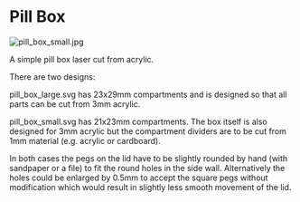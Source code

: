 Pill Box
========

![pill_box_small.jpg](https://gitlab.com/tickelton/things/raw/master/pill_box/pill_box_small.jpg)

A simple pill box laser cut from acrylic.

There are two designs:

pill_box_large.svg has 23x29mm compartments and is designed so that
all parts can be cut from 3mm acrylic.

pill_box_small.svg has 21x23mm compartments. The box itself is also
designed for 3mm acrylic but the compartment dividers are to be
cut from 1mm material (e.g. acrylic or cardboard).

In both cases the pegs on the lid have to be slightly rounded by
hand (with sandpaper or a file) to fit the round holes in the
side wall.
Alternatively the holes could be enlarged by 0.5mm to accept
the square pegs without modification which would result in
slightly less smooth movement of the lid.

